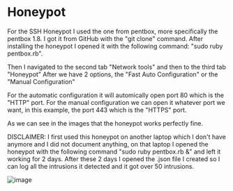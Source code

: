 # Honeypot
For the SSH Honeypot I used the one from pentbox, more specifically the pentbox 1.8.
I got it from GitHub with the "git clone" command. After installing the honeypot I opened it with the following command: "sudo ruby pentbox.rb".

Then I navigated to the second tab "Network tools" and then to the third tab "Honeypot"
After we have 2 options, the "Fast Auto Configuration" or the "Manual Configuration"

For the automatic configuration it will automically open port 80 which is the "HTTP" port.
For the manual configuration we can open it whatever port we want, in this example, the port 443 which is the "HTTPS" port.

As we can see in the images that the honeypot works perfectly fine.

DISCLAIMER: I first used this honeypot on another laptop which I don't have anymore and I did not document anything, on that laptop I opened the honeypot with the following command "sudo ruby pentbox.rb &" and left it working for 2 days. After these 2 days I opened the .json file I created so I can log all the intrusions it detected and it got over 50 intrusions.

![image](https://github.com/user-attachments/assets/ea409419-c9dc-4c27-b1e2-27ef302d18af)
